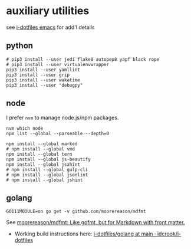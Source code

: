 auxiliary utilities
===================

see [i-dotfiles emacs](https://github.com/idcrook/i-dotfiles/tree/main/emacs) for add'l details

python
------

```shell
# pip3 install --user jedi flake8 autopep8 yapf black rope
# pip3 install --user virtualenvwrapper
pip3 install --user yamllint
pip3 install --user grip
pip3 install --user wakatime
pip3 install --user "debugpy"
```

node
----

I prefer `nvm` to manage node.js/npm packages.

```shell
nvm which node
npm list --global --parseable --depth=0
```

```shell
npm install --global marked
# npm install --global vmd
npm install --global tern
npm install --global js-beautify
npm install --global jsxhint
# npm install --global gulp-cli
# npm install --global jsonlint
# npm install --global jshint
```

golang
------

```shell
GO111MODULE=on go get -v github.com/moorereason/mdfmt
```

See [moorereason/mdfmt: Like gofmt, but for Markdown with front matter.](https://github.com/moorereason/mdfmt)

-	Working build instructions here: [i-dotfiles/golang at main · idcrook/i-dotfiles](https://github.com/idcrook/i-dotfiles/tree/main/golang#mdfmt---markdownfmt-replacement)

